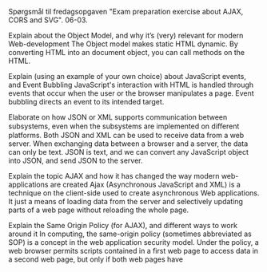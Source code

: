 

Spørgsmål til fredagsopgaven "Exam preparation exercise about AJAX, CORS and SVG". 06-03.

Explain about the Object Model, and why it’s (very) relevant for modern Web-development
The Object model makes static HTML dynamic. By converting HTML into an document object, you can call methods on the HTML.  

Explain (using an example of your own choice) about JavaScript events, and Event Bubbling
JavaScript's interaction with HTML is handled through events that occur when the user or the browser manipulates a page. Event bubbling directs an event to its intended target.

Elaborate on how JSON or XML supports communication between subsystems, even when the subsystems are implemented on diﬀerent platforms.
Both JSON and XML can be used to receive data from a web server. When exchanging data between a browser and a server, the data can only be text. JSON is text, and we can convert any JavaScript object into JSON, and send JSON to the server.

Explain the topic AJAX and how it has changed the way modern web-applications are created
Ajax (Asynchronous JavaScript and XML) is a technique on the client-side used to create asynchronous Web applications. It just a means of loading data from the server and selectively updating parts of a web page without reloading the whole page.

Explain the Same Origin Policy (for AJAX), and different ways to work around it
In computing, the same-origin policy (sometimes abbreviated as SOP) is a concept in the web application security model. Under the policy, a web browser permits scripts contained in a first web page to access data in a second web page, but only if both web pages have 
